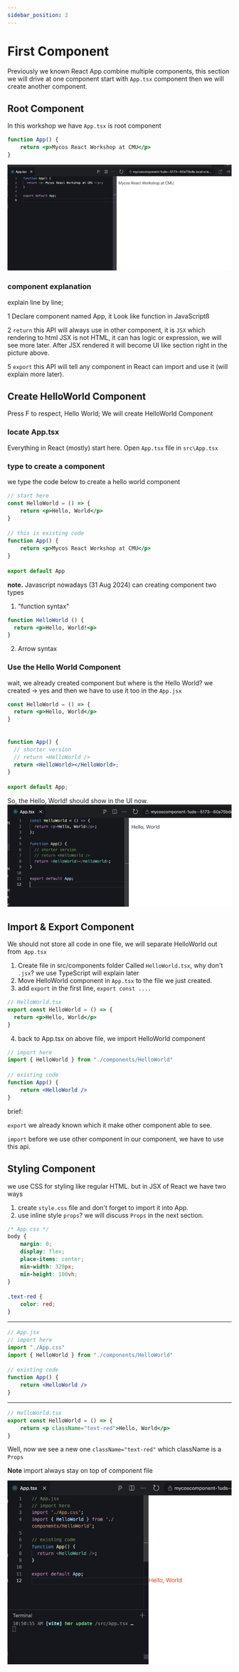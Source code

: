```yaml
---
sidebar_position: 2
---
```


# First Component

Previously we known React App combine multiple components, this section we will drive at one component
start with `App.tsx` component then we will create another component.

## Root Component

In this workshop we have `App.tsx` is root component

```jsx
function App() {
	return <p>Mycos React Workshop at CMU</p>
}
```

![explain-root-app-component](./img/ex_approot.png)

### component explanation

explain line by line;

1 Declare component named App, it Look like function in JavaScriptß

2 `return` this API will always use in other component, it is `JSX` which rendering to html
JSX is not HTML, it can has logic or expression, we will see more later.
After JSX rendered it will become UI like section right in the picture above.

5 `export` this API will tell any component in React can import and use it (will explain more later).

## Create HelloWorld Component

Press F to respect, Hello World; We will create HelloWorld Component

### locate App.tsx

Everything in React (mostly) start here.
Open `App.tsx` file in `src\App.tsx`

### type to create a component

we type the code below to create a hello world component

```jsx
// start here
const HelloWorld = () => {
	return <p>Hello, World</p>
}

// this is existing code
function App() {
	return <p>Mycos React Workshop at CMU</p>
}

export default App
```

**note.** Javascript nowadays (31 Aug 2024) can creating component two types

1. "function syntax"

```jsx
function HelloWorld () {
  return <p>Hello, World!<p>
}
```

2. Arrow syntax

### Use the Hello World Component

wait, we already created component but where is the Hello World?
we created -> yes and then we have to use it too in the `App.jsx`

```jsx
const HelloWorld = () => {
  return <p>Hello, World</p>
}


function App() {
  // shorter version
  // return <HelloWorld />
  return <HelloWorld></HelloWorld>;
}

export default App;
```

So, the Hello, World! should show in the UI now.
![hello-world-result](./img/hello_world.png)

## Import & Export Component

We should not store all code in one file, we will separate HelloWorld out from` App.tsx`

1. Create file in src/components folder Called `HelloWorld.tsx`, why don't `.jsx`? we use TypeScript will explain later
2. Move HelloWorld component in `App.tsx` to the file we just created.
3. add `export` in the first line, `export const ....`

```jsx
// HelloWorld.tsx
export const HelloWorld = () => {
  return <p>Hello, World</p>
}
```

4. back to App.tsx on above file, we import HelloWorld component

```jsx
// import here
import { HelloWorld } from "./components/HelloWorld"

// existing code
function App() {
	return <HelloWorld />
}
```

brief:

`export` we already known which it make other component able to see.

`import` before we use other component in our component, we have to use this api.

## Styling Component

we use CSS for styling like regular HTML.
but in JSX of React we have two ways

1. create `style.css` file and don't forget to import it into App.
2. use inline style `props`? we will discuss `Props` in the next section.

```css
/* App.css */
body {
	margin: 0;
	display: flex;
	place-items: center;
	min-width: 320px;
	min-height: 100vh;
}

.text-red {
	color: red;
}
```
**********************
```jsx
// App.jsx
// import here
import "./App.css"
import { HelloWorld } from "./components/HelloWorld"

// existing code
function App() {
	return <HelloWorld />
}
```
**********************

```jsx
// HelloWorld.tsx
export const HelloWorld = () => {
	return <p className="text-red">Hello, World</p>
}
```

Well, now we see a new one `className="text-red"` which className is a `Props`

**Note** import always stay on top of component file

![hello-world-final-result](./img/hello_world_component.png)
<!-- <iframe src="https://stackblitz.com/edit/mycos-component?embed=1&file=src%2FApp.tsx&embed=1" style={{width: "100%", height: "400px", border: 0}}></iframe> -->

